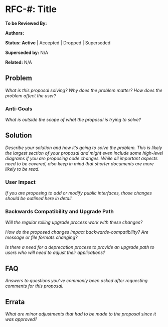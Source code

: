 # RFC-#: Title

**To be Reviewed By:** 

**Authors:**

**Status:** **Active** | Accepted | Dropped | Superseded

**Superseded by:** N/A

**Related:** N/A


## Problem
*What is this proposal solving? Why does the problem matter? How does the problem affect the user?*

### Anti-Goals
*What is outside the scope of what the proposal is trying to solve?*

## Solution
*Describe your solution and how it’s going to solve the problem. This is likely the largest section of your proposal and might even include some high-level diagrams if you are proposing code changes. While all important aspects need to be covered, also keep in mind that shorter documents are more likely to be read.*

### User Impact
*If you are proposing to add or modify public interfaces, those changes should be outlined here in detail.*

### Backwards Compatibility and Upgrade Path
*Will the regular rolling upgrade process work with these changes?*

*How do the proposed changes impact backwards-compatibility? Are message or file formats changing?*

*Is there a need for a deprecation process to provide an upgrade path to users who will need to adjust their applications?*

## FAQ
*Answers to questions you’ve commonly been asked after requesting comments for this proposal.*

## Errata
*What are minor adjustments that had to be made to the proposal since it was approved?*
